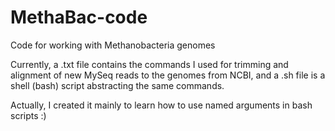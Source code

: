 # MethaBac-code
Code for working with Methanobacteria genomes

Currently, a .txt file contains the commands I used for trimming and alignment of new MySeq reads to the genomes from NCBI, and a .sh file is a shell (bash) script abstracting the same commands.

Actually, I created it mainly to learn how to use named arguments in bash scripts :)
